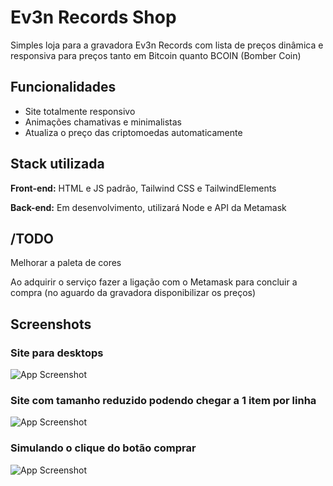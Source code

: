 
# Ev3n Records Shop

Simples loja para a gravadora Ev3n Records com lista de preços dinâmica e responsiva
para preços tanto em Bitcoin quanto BCOIN (Bomber Coin)




## Funcionalidades

- Site totalmente responsivo 
- Animações chamativas e minimalistas
- Atualiza o preço das criptomoedas automaticamente


## Stack utilizada

**Front-end:** HTML e JS padrão, Tailwind CSS e TailwindElements

**Back-end:** Em desenvolvimento, utilizará Node e API da Metamask



## /TODO

Melhorar a paleta de cores 

Ao adquirir o serviço fazer a ligação com o Metamask para concluir a compra (no aguardo da gravadora disponibilizar os preços)


## Screenshots

### Site para desktops
![App Screenshot](https://i.imgur.com/cZwghLK.png)

### Site com tamanho reduzido podendo chegar a 1 item por linha
![App Screenshot](https://i.imgur.com/xjLWvLr.png)

### Simulando o clique do botão comprar
![App Screenshot](https://i.imgur.com/7WyDHzB.png)

